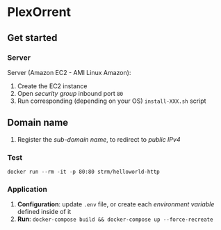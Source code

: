 # PlexOrrent

## Get started

### Server

Server (Amazon EC2 - AMI Linux Amazon):
1. Create the EC2 instance
2. Open *security group* inbound port `80`
3. Run corresponding (depending on your OS) `install-XXX.sh` script

## Domain name

1. Register the *sub-domain name*, to redirect to *public IPv4*

### Test

`docker run --rm -it -p 80:80 strm/helloworld-http`

### Application

1. **Configuration**: update `.env` file, or create each *environment variable* defined inside of it
2. **Run**: `docker-compose build && docker-compose up --force-recreate`
